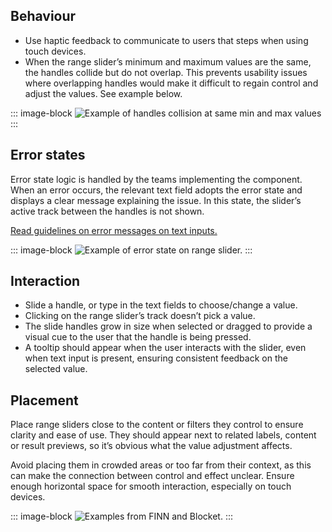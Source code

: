 ## Behaviour

- Use haptic feedback to communicate to users that steps when using touch devices.
- When the range slider’s minimum and maximum values are the same, the handles collide but do not overlap. This prevents usability issues where overlapping handles would make it difficult to regain control and adjust the values. See example below.

::: image-block
![Example of handles collision at same min and max values](/components/rangeslider/styling-1.svg)
:::

## Error states

Error state logic is handled by the teams implementing the component. When an error occurs, the relevant text field adopts the error state and displays a clear message explaining the issue. In this state, the slider’s active track between the handles is not shown.

[Read guidelines on error messages on text inputs.](https://www.astro-contentguide.com/05b2d7be6/p/58387b-text-input)

::: image-block
![Example of error state on range slider.](/components/rangeslider/styling-2.svg)
:::

## Interaction

- Slide a handle, or type in the text fields to choose/change a value.
- Clicking on the range slider’s track doesn’t pick a value.
- The slide handles grow in size when selected or dragged to provide a visual cue to the user that the handle is being pressed.
- A tooltip should appear when the user interacts with the slider, even when text input is present, ensuring consistent feedback on the selected value.

## Placement

Place range sliders close to the content or filters they control to ensure clarity and ease of use. They should appear next to related labels, content or result previews, so it’s obvious what the value adjustment affects.

Avoid placing them in crowded areas or too far from their context, as this can make the connection between control and effect unclear. Ensure enough horizontal space for smooth interaction, especially on touch devices.

::: image-block
![Examples from FINN and Blocket.](/components/rangeslider/styling-3.svg)
:::